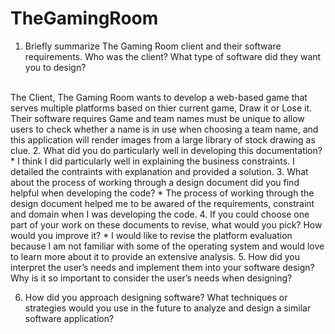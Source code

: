 # TheGamingRoom
1.  Briefly summarize The Gaming Room client and their software requirements. Who was the client? What type of software did they want you to design? <br />
<br />
The Client, The Gaming Room wants to develop a web-based game that serves multiple platforms based on thier current game, Draw it or Lose it. Their software requires Game and team names must be unique to allow users to check whether a name is in use when choosing a team name, and this application will render images from a large library of stock drawing as clue. 
2. What did you do particularly well in developing this documentation?
* I think I did particularly well in explaining the business constraints. I detailed the contraints with explanation and provided a solution. 
3.  What about the process of working through a design document did you find helpful when developing the code?
* The process of working through the design document helped me to be awared of the requirements, constraint and domain when I was developing the code. 
4. If you could choose one part of your work on these documents to revise, what would you pick? How would you improve it?
* I would like to revise the platform evaluation because I am not familiar with some of the operating system and would love to learn more about it to provide an extensive analysis. 
5. How did you interpret the user’s needs and implement them into your software design? Why is it so important to consider the user’s needs when designing?

6. How did you approach designing software? What techniques or strategies would you use in the future to analyze and design a similar software application?

